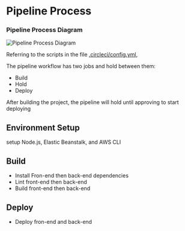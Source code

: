 # Pipeline Process

### Pipeline Process Diagram
![Pipeline Process Diagram](https://user-images.githubusercontent.com/59806790/211859743-953a244f-d7c3-498b-8cfa-73e97bc4252f.png)


Referring to the scripts in the file [.circleci/config.yml](https://github.com/faalqa/deployment-project-documentation/blob/main/.circleci/config.yml),

The pipeline workflow has two jobs and hold between them:
- Build 
- Hold
- Deploy

After building the project, the pipeline will hold until approving to start deploying

## Environment Setup
setup Node.js, Elastic Beanstalk, and AWS CLI

## Build
- Install Fron-end then back-end dependencies
- Lint front-end then back-end
- Build front-end then back-end

## Deploy
-  Deploy fron-end and back-end

